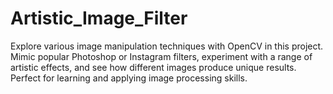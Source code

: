 # Artistic_Image_Filter
Explore various image manipulation techniques with OpenCV in this project. Mimic popular Photoshop or Instagram filters, experiment with a range of artistic effects, and see how different images produce unique results. Perfect for learning and applying image processing skills.
